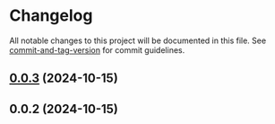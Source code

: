 # Changelog

All notable changes to this project will be documented in this file. See [commit-and-tag-version](https://github.com/absolute-version/commit-and-tag-version) for commit guidelines.

## [0.0.3](https://github.com/NickyClemen/transaction-processing-api/compare/v0.0.2...v0.0.3) (2024-10-15)

## 0.0.2 (2024-10-15)
